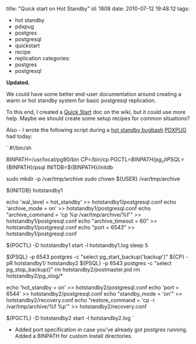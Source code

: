 title: "Quick start on Hot Standby"
id: 1808
date: 2010-07-12 19:48:12
tags: 
- hot standby
- pdxpug
- postgres
- postgresql
- quickstart
- recipe
- replication
categories: 
- postgres
- postgresql

**Updated.**

We could have some better end-user documentation around creating a warm or hot standby system for basic postgresql replication. 

To this end, I created a [Quick Start](http://wiki.postgresql.org/wiki/Hot_Standby#Quick_Start) doc on the wiki, but it could use more help.  Maybe we should create some setup recipes for common situations?

Also - I wrote the following script during a [hot standby bugbash](http://archives.postgresql.org/pdxpug/2010-07/msg00002.php) [PDXPUG](http://pugs.postgresql.org/pdx) had today:

`
#!/bin/sh

BINPATH=/usr/local/pg90/bin
CP=/bin/cp
PGCTL=${BINPATH}/pg_ctl
PSQL=${BINPATH}/psql
INITDB=${BINPATH}/initdb

sudo mkdir -p /var/tmp/archive
sudo chown ${USER} /var/tmp/archive

${INITDB} hotstandby1

echo 'wal_level = hot_standby' >> hotstandby1/postgresql.conf
echo 'archive_mode = on' >> hotstandby1/postgresql.conf
echo "archive_command = 'cp %p /var/tmp/archive/%f'" >> hotstandby1/postgresql.conf
echo "archive_timeout = 60" >> hotstandby1/postgresql.conf
echo "port = 6543" >> hotstandby1/postgresql.conf

${PGCTL} -D hotstandby1 start -l hotstandby1.log
sleep 5

${PSQL} -p 6543 postgres -c "select pg_start_backup('backup')"
${CP} -pR hotstandby1/ hotstandby2
${PSQL} -p 6543 postgres -c "select pg_stop_backup()"
rm hotstandby2/postmaster.pid
rm hotstandby2/pg_xlog/*

echo 'hot_standby = on' >> hotstandby2/postgresql.conf
echo 'port = 6544' >> hotstandby2/postgresql.conf
echo "standby_mode = 'on'" >> hotstandby2/recovery.conf
echo "restore_command = 'cp -i /var/tmp/archive/%f %p'" >> hotstandby2/recovery.conf

${PGCTL} -D hotstandby2 start -l hotstandby2.log
`

* Added port specification in case you've already got postgres running. Added a BINPATH for custom install directories.
